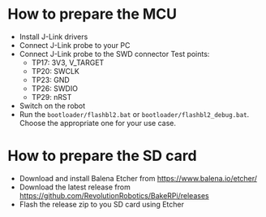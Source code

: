 # How to prepare the MCU
 - Install J-Link drivers
 - Connect J-Link probe to your PC
 - Connect J-Link probe to the SWD connector
    Test points:
     - TP17: 3V3, V_TARGET
     - TP20: SWCLK
     - TP23: GND
     - TP26: SWDIO
     - TP29: nRST
 - Switch on the robot
 - Run the `bootloader/flashbl2.bat` or `bootloader/flashbl2_debug.bat`. Choose the appropriate one for your use case.

# How to prepare the SD card
 - Download and install Balena Etcher from https://www.balena.io/etcher/ 
 - Download the latest release from https://github.com/RevolutionRobotics/BakeRPi/releases
 - Flash the release zip to you SD card using Etcher
